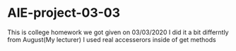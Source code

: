 # AIE-project-03-03
This is college homework we got given on 03/03/2020
I did it a bit differntly from August(My lecturer) I used real accesserors inside of get methods
